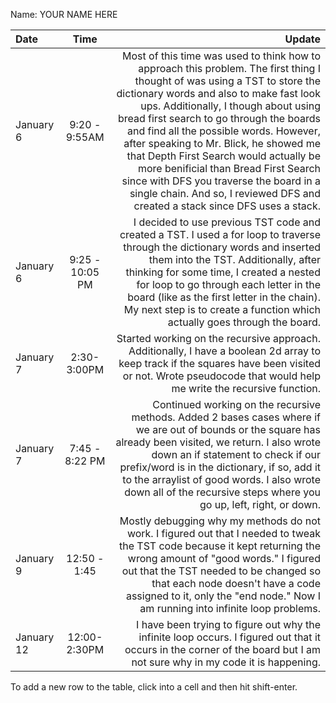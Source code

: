 Name: YOUR NAME HERE

| Date       |      Time       |                                                                                                                                                                                                                                                                                                                                                                                                                                                                                                                                                        Update |
|:-----------|:---------------:|--------------------------------------------------------------------------------------------------------------------------------------------------------------------------------------------------------------------------------------------------------------------------------------------------------------------------------------------------------------------------------------------------------------------------------------------------------------------------------------------------------------------------------------------------------------:|
| January 6  |  9:20 - 9:55AM  | Most of this time was used to think how to approach this problem. The first thing I thought of was using a TST to store the dictionary words and also to make fast look ups. Additionally, I though about using bread first search to go through the boards and find all the possible words. However, after speaking to Mr. Blick, he showed me that Depth First Search would actually be more benificial than Bread First Search since with DFS you traverse the board in a single chain. And so, I reviewed DFS and created a stack since DFS uses a stack. |
| January 6  | 9:25 - 10:05 PM |                                                                                                                                                                          I decided to use previous TST code and created a TST. I used a for loop to traverse through the dictionary words and inserted them into the TST. Additionally, after thinking for some time, I created a nested for loop to go through each letter in the board (like as the first letter in the chain). My next step is to create a function which actually goes through the board. |
| January 7  |   2:30-3:00PM   |                                                                                                                                                                                                                                                                                                                                                   Started working on the recursive approach. Additionally, I have a boolean 2d array to keep track if the squares have been visited or not. Wrote pseudocode that would help me write the recursive function. |
| January 7  | 7:45 - 8:22 PM  |                                                                                                                                                                                        Continued working on the recursive methods. Added 2 bases cases where if we are out of bounds or the square has already been visited, we return. I also wrote down an if statement to check if our prefix/word is in the dictionary, if so, add it to the arraylist of good words. I also wrote down all of the recursive steps where you go up, left, right, or down. |
| January 9  |  12:50 - 1:45   |                                                                                                                                                                                                                           Mostly debugging why my methods do not work. I figured out that I needed to tweak the TST code because it kept returning the wrong amount of "good words." I figured out that the TST needed to be changed so that each node doesn't have a code assigned to it, only the "end node." Now I am running into infinite loop problems. |
| January 12 |  12:00-2:30PM   |                                                                                                                                                                                                                                                                                                                                                                                      I have been trying to figure out why the infinite loop occurs. I figured out that it occurs in the corner of the board but I am not sure why in my code it is happening. |


To add a new row to the table, click into a cell and then hit shift-enter.